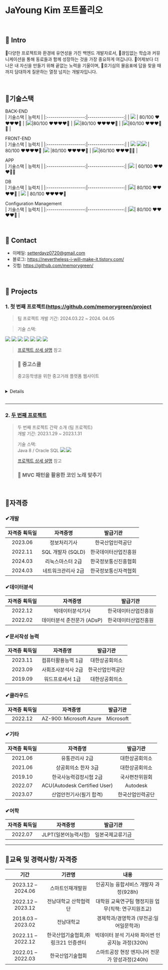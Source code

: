 
# JaYoung Kim 포트폴리오
> 

</br>

## :pushpin: Intro
🌟다양한 프로젝트와 환경에 유연성을 가진 백엔드 개발자로서, 
🌟끊임없는 학습과 커뮤니케이션을 통해 동료들과 함께 성장하는 것을 가장 중요하게 여깁니다. 
🌟어제보다 더 나은 내 자신을 만들기 위해 끝없는 노력을 기울이며, 
🌟호기심의 물음표에 답을 찾을 때까지 담대하게 질문하는 열정 넘치는 개발자입니다.



</br>

## :pushpin:기술스택

BACK-END <br>
|    기술스택    |     능력치          |
|:-------------------:|------------------:|
|      <img src="https://img.shields.io/badge/JAVA-007396?style=for-the-badge&logo=java&logoColor=white"/> |   80/100   ❤❤❤❤🤍 |
|<img src="https://img.shields.io/badge/Spring-6DB33F?style=for-the-badge&logo=Spring&logoColor=white">|80/100   ❤❤❤❤🤍 |
|<img src="https://img.shields.io/badge/python-3776AB?style=for-the-badge&logo=python&logoColor=white">|80/100   ❤❤❤❤🤍 |
|<img src="https://img.shields.io/badge/flask-000000?style=for-the-badge&logo=flask&logoColor=white">|60/100   ❤❤❤🤍🤍 |



FRONT-END <br>
|    기술스택    |     능력치          |
|:-------------------:|------------------:|
|      <img src="https://img.shields.io/badge/html-E34F26?style=for-the-badge&logo=html5&logoColor=white"/> <img src="https://img.shields.io/badge/css-1572B6?style=for-the-badge&logo=css3&logoColor=white"/><img src="https://img.shields.io/badge/bootstrap-7952B3?style=for-the-badge&logo=bootstrap&logoColor=white"> |   80/100   ❤❤❤❤🤍 
|<img src="https://img.shields.io/badge/javascript-F7DF1E?style=for-the-badge&logo=javascript&logoColor=black"/> |80/100   ❤❤❤❤🤍 |
|<img src="https://img.shields.io/badge/react-61DAFB?style=for-the-badge&logo=react&logoColor=black">|60/100   ❤❤❤🤍🤍 |


APP <br>
|    기술스택    |     능력치          |
|:-------------------:|------------------:|
|<img src="https://img.shields.io/badge/flutter-02569B?style=for-the-badge&logo=flutter&logoColor=white"> |  60/100   ❤❤❤🤍🤍 

DB <br>
|    기술스택    |     능력치          |
|:-------------------:|------------------:|
|<img src="https://img.shields.io/badge/mysql-4479A1?style=for-the-badge&logo=mysql&logoColor=white"/>|  80/100   ❤❤❤❤🤍 |
<img src="https://img.shields.io/badge/oracle-F80000?style=for-the-badge&logo=oracle&logoColor=white"> |  80/100   ❤❤❤❤🤍 


Configuration Management <br>
|    기술스택    |     능력치          |
|:-------------------:|------------------:|
|<img src="https://img.shields.io/badge/github-181717?style=for-the-badge&logo=github&logoColor=white">|  80/100   ❤❤❤❤🤍 |

<br>

## :pushpin: Contact
- 이메일: setterdayz0720@gmail.com
- 블로그: https://nevertheless-i-will-make-it.tistory.com/
- 깃헙: https://github.com/memorygreen/

</br>

## :pushpin: Projects

### 1. 첫 번째 프로젝트(https://github.com/memorygreen/project
>팀 프로젝트 
>개발 기간: 2024.03.22 ~ 2024. 04.05

>  
>기술 스택:
<img src="https://img.shields.io/badge/JAVA-007396?style=for-the-badge&logo=java&logoColor=white"/> 
<img src="https://img.shields.io/badge/Spring-6DB33F?style=for-the-badge&logo=Spring&logoColor=white"> 
<img src="https://img.shields.io/badge/html-E34F26?style=for-the-badge&logo=html5&logoColor=white"/> 
<img src="https://img.shields.io/badge/css-1572B6?style=for-the-badge&logo=css3&logoColor=white"/> 
<img src="https://img.shields.io/badge/javascript-F7DF1E?style=for-the-badge&logo=javascript&logoColor=black"/> 
<img src="https://img.shields.io/badge/mysql-4479A1?style=for-the-badge&logo=mysql&logoColor=white"/>
<img src="https://img.shields.io/badge/github-181717?style=for-the-badge&logo=github&logoColor=white">




>  
>[프로젝트 상세 설명](https://github.com/memorygreen/project) 참고

  >### :pushpin: 중고스쿨
> 중고등학생을 위한 중고거래 플랫폼 웹사이트

</br>


<details>
  
## 1. 제작 기간 & 참여 인원
- 2024년 3월 22일 ~ 4월 5일
- 팀 프로젝트 (김자영, 박민, 이다은, 임지훈, 천지원)

</br>

## 2. 사용 기술
#### `Back-end`
  - Java 8
  - Spring
  - MySQL 4.0
#### `Front-end`
  - Html/Css
  - Javscript
#### `collaboration `
  - git
</br>

## 3. ERD 설계
![오버라이딩_20240408_181241](https://github.com/memorygreen/portfolio/assets/108516942/59c55701-10e6-4632-ae7d-6f446e9691b9)



## 4. 핵심 기능
이 서비스의 핵심 기능은 학교 인증과 청소년 연령제한, 욕설/비속어 필터링 기능입니다. 
사용자는 학생증 인증을 통해 학교 인증 후 서비스를 이용할 수 있으며, 청소년 연령을 제한할 수 있습니다.
또한 채팅 스타일의 댓글기능을 구현하여 사용자가 채팅을 하는 듯 몰입하여 댓글을 작성할 수 있습니다.


<details>
<summary><b>핵심 기능 설명 펼치기</b></summary>
<div markdown="1">

### 4.1. 전체 흐름
![image](https://github.com/memorygreen/portfolio/assets/108516942/36a11ec3-03ae-4df4-93a5-d3c3467cc6e3)

![image](https://github.com/memorygreen/portfolio/assets/108516942/ef8d09c8-7dc1-42c3-b0f2-e9b0722924c2)

### 4.2. 욕설/비속어 필터링
![image](https://github.com/memorygreen/portfolio/assets/108516942/fc4f16b0-ad91-47dc-a624-4ce51ae8a9a9)
![image](https://github.com/memorygreen/portfolio/assets/108516942/3a56bac0-719d-4327-9412-c21452475276)



- **상품 등록** :pushpin: [코드 확인]
  - Controller에서는 요청을 화면단에서 넘어온 요청을 받고, Mapper 계층에 로직 처리를 위임합니다.

- **욕설/비속어 필터링** :pushpin: [코드 확인]
  - 

- **등록 제한 팝업** :pushpin: [코드 확인]()
  - 상품 게시글의 제목 또는 상품 설명에 욕설/비속어가 포함되어있으면 재작성을 요청하는 팝업창을 전송합니다.

### 4.3. 댓글기능
![Uploading image.png…]()
![image](https://github.com/memorygreen/portfolio/assets/108516942/c03a8aff-516f-48e3-9212-3d6b94c4be0a)

- **작성자에 따른 상이한 디자인 및 정렬** :pushpin: [코드 확인](https://github.com/JungHyung2/gitio.io/blob/d35d29b64c0e8b9653862bdcc1e6b997d2436ec9/index.html#L57C1-L57C202)
  - 댓글 작성자 화면에서는 자신의 댓글이 초록색 말풍선과 더불어 "나"라는 글자와 함께 표시됩니다.
  - 다른 사람이 쓴 댓글은 회색 말풍선으로 표시되며, 판매자가 작성한 댓글은 "판매자"라는 글자와 함께 표시됩니다.


</br>

## 5. 핵심 트러블 슈팅
### 5.1. 학교 선택시 위치 인식 불가
![image](https://github.com/memorygreen/portfolio/assets/108516942/8382410a-6f31-426f-b38b-d06830f437ba)
- 사용자의 위치와 그로부터 반경2km이내에 있는 학교를 표시하여 지도에 표시하려 했으나, 사용자의 위치와 주변 거리를 분석하여 추천해줄 수 있는 머신러닝을 구현하기에는 물리적인 한계에 봉착했습니다.
- 따라서 사용자의 위치와 주변 학교의 고정 경도와 위도를 사용하여 대체


</br>


</details>

</details>
</br>

---

### 2. [두 번째 프로젝트](https://github.com/JungHyung2/gitio.io)
>두 번째 프로젝트 간략 소개  (팀 프로젝트)  
>개발 기간: 2023.1.29 ~ 2023.1.31
>  
>기술 스택:  
>Java 8 / Oracle SQL
><img src="https://img.shields.io/badge/JAVA-007396?style=for-the-badge&logo=java&logoColor=white"/> <img src="https://img.shields.io/badge/Oracle-F80000?style=for-the-badge&logo=oracle&logoColor=black"/>
>  
>[프로젝트 상세 설명]([https://github.com/JungHyung2/gitio.io](https://github.com/2021-SMHRD-KDT-AI-18/jyTeamRepo)) 참고
  >### :pushpin: MVC 패턴을 활용한 코인 노래 맞추기
>
</br>

## :pushpin:자격증
### ✔개발

|    자격증 획득일    |       자격증명       |        발급기관         |
|:-------------------:|:-------------------:|:----------------------:|
|      2023.06        |    정보처리기사      |   한국산업인력공단    |
|      2022.11        |      SQL 개발자 (SQLD)     | 한국데이터산업진흥원  |
|      2024.03        |     리눅스마스터 2급  | 한국정보통신진흥협회  |
|      2024.03        |   네트워크관리사 2급  | 한국정보통신자격협회  |

### ✔데이터분석
|    자격증 획득일    |       자격증명       |        발급기관         |
|:-------------------:|:-------------------:|:----------------------:|
|      2022.12        |  빅데이터분석기사    |  한국데이터산업진흥원  |
|      2022.02        |  데이터분석 준전문가 (ADsP) | 한국데이터산업진흥원  |

### ✔문서작성 능력

|    자격증 획득일    |       자격증명       |        발급기관         |
|:-------------------:|:-------------------:|:----------------------:|
|      2023.11        |   컴퓨터활용능력 1급  |      대한상공회의소     |
|      2023.09        |    사회조사분석사 2급 |   한국산업인력공단    |
|      2019.09        |     워드프로세서 1급 |   대한상공회의소    |

### ✔클라우드

|    자격증 획득일    |       자격증명       |        발급기관         |
|:-------------------:|:-------------------:|:----------------------:|
|      2022.12        |   AZ-900: Microsoft Azure | Microsoft |

### ✔기타

|    자격증 획득일    |       자격증명       |        발급기관         |
|:-------------------:|:-------------------:|:----------------------:|
|      2021.06        |   유통관리사 2급     |     대한상공회의소     |
|      2021.06        |    상공회의소 한자 3급 | 대한상공회의소     |
|      2019.10        | 한국사능력검정시험 2급 |  국사편찬위원회   |
|      2022.07        |  ACU(Autodesk Certified User) | Autodesk |
|      2023.07        | 산업안전기사(필기 합격) | 한국산업인력공단 |

### ✔어학
|    자격증 획득일    |       자격증명       |        발급기관         |
|:-------------------:|:-------------------:|:----------------------:|
|      2022.07        |   JLPT(일본어능력시험)     |     일본국제교류기금     |

---
## :pushpin:교육 및 경력사항/ 자격증
|     기간     |       기관명       |    내용      |
|:----------------:|:------------------:|:------------------------------:|
| 2023.12 – 2024.06 | 스마트인재개발원 | 인공지능 융합서비스 개발자 과정(928h) |
| 2022.12 – 2023.12 | 전남대학교 산학협력단 | 대학원 교육연구팀 행정지원 업무(직책: 연구지원조교) |
| 2018.03 – 2023.02 | 전남대학교 | 경제학과/경영학과 (부전공:일어일문학과) |
| 2022.11 – 2022.12 | 한국산업기술협회,㈜링크21 인증센터 | 빅데이터 분석 기사와 파이썬 인공지능 과정(320h) |
| 2022.01 – 2022.03 | 한국산업기술협회 | 스마트공장 현장 엔지니어 전문가  양성과정(240h) |
